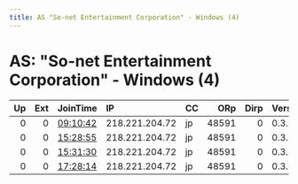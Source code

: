 ```yaml
---
title: AS "So-net Entertainment Corporation" - Windows (4)
---
```


# AS: "So-net Entertainment Corporation" - Windows (4)

|   Up |   Ext | JoinTime                                                                                            | IP             | CC   |   ORp |   Dirp | Version   | Contact   | Nickname   |   eFamMembers |
|-----:|------:|:----------------------------------------------------------------------------------------------------|:---------------|:-----|------:|-------:|:----------|:----------|:-----------|--------------:|
|    0 |     0 | [09:10:42](https://metrics.torproject.org/rs.html#details/F7E6018A9178C2CC76475AD9EB72F227CAD9396F) | 218.221.204.72 | jp   | 48591 |      0 | 0.3.4.8   | None      | default    |             1 |
|    0 |     0 | [15:28:55](https://metrics.torproject.org/rs.html#details/382D5199174DF66DF2DD4558096DCC511400E99E) | 218.221.204.72 | jp   | 48591 |      0 | 0.3.4.8   | None      | default    |             1 |
|    0 |     0 | [15:31:30](https://metrics.torproject.org/rs.html#details/7CBFDF5ED15DB8D859DF69E9F6FAA4EF24ED8888) | 218.221.204.72 | jp   | 48591 |      0 | 0.3.4.8   | None      | default    |             1 |
|    0 |     0 | [17:28:14](https://metrics.torproject.org/rs.html#details/5E9846F7E09C2A46C912BA4BC05C1A919F06796F) | 218.221.204.72 | jp   | 48591 |      0 | 0.3.4.8   | None      | default    |             1 |
